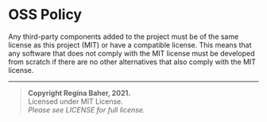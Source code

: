 # OSS Policy

Any third-party components added to the project must be of the same license as this project (MIT) or have a compatible license. 
This means that any software that does not comply with the MIT license must be developed from scratch if there are no other alternatives that also comply with the MIT license.

---
> **Copyright Regina Baher, 2021.**  
> Licensed under MIT License.  
> *Please see LICENSE for full license.*  
